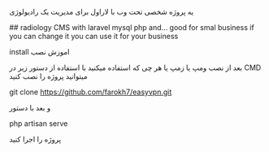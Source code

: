 
</p>
<p>یه پروژه شخصی تحت وب با لاراول برای مدیریت یک رادیولوژی</p>
## radiology CMS 
with laravel mysql php and...
good for smal business if you can change it you can use it for your business



install   اموزش نصب

بعد از نصب ومپ یا زمپ یا هر چی که استفاده میکنید با استفاده از دستور زیر در CMD میتوانید پروژه را نصب کنید 


git clone https://github.com/farokh7/easyvpn.git

و بعد با دستور 


php artisan serve 

پروژه را اجرا کنید


